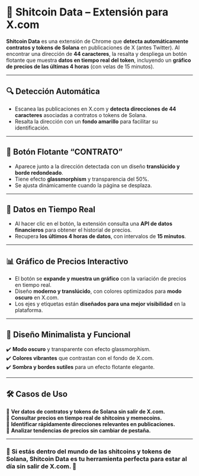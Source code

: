 # 🚀 Shitcoin Data – Extensión para X.com

**Shitcoin Data** es una extensión de Chrome que **detecta automáticamente contratos y tokens de Solana** en publicaciones de X (antes Twitter). Al encontrar una dirección de **44 caracteres**, la resalta y despliega un botón flotante que muestra **datos en tiempo real del token**, incluyendo un **gráfico de precios de las últimas 4 horas** (con velas de 15 minutos).

---

## 🔍 Detección Automática
- Escanea las publicaciones en X.com y **detecta direcciones de 44 caracteres** asociadas a contratos o tokens de Solana.
- Resalta la dirección con un **fondo amarillo** para facilitar su identificación.

---

## 📌 Botón Flotante “CONTRATO”
- Aparece junto a la dirección detectada con un diseño **translúcido y borde redondeado**.
- Tiene efecto **glassmorphism** y transparencia del 50%.
- Se ajusta dinámicamente cuando la página se desplaza.

---

## 📡 Datos en Tiempo Real
- Al hacer clic en el botón, la extensión consulta una **API de datos financieros** para obtener el historial de precios.
- Recupera **los últimos 4 horas de datos**, con intervalos de **15 minutos**.

---

## 📊 Gráfico de Precios Interactivo
- El botón se **expande y muestra un gráfico** con la variación de precios en tiempo real.
- Diseño **moderno y translúcido**, con colores optimizados para **modo oscuro** en X.com.
- Los ejes y etiquetas están **diseñados para una mejor visibilidad** en la plataforma.

---

## 🎨 Diseño Minimalista y Funcional
✔️ **Modo oscuro** y transparente con efecto glassmorphism.  
✔️ **Colores vibrantes** que contrastan con el fondo de X.com.  
✔️ **Sombra y bordes sutiles** para un efecto flotante elegante.  

---

## 🛠️ Casos de Uso
🔹 **Ver datos de contratos y tokens de Solana sin salir de X.com.**  
🔹 **Consultar precios en tiempo real de shitcoins y memecoins.**  
🔹 **Identificar rápidamente direcciones relevantes en publicaciones.**  
🔹 **Analizar tendencias de precios sin cambiar de pestaña.**  

---

### 🎯 **Si estás dentro del mundo de las shitcoins y tokens de Solana, Shitcoin Data es tu herramienta perfecta para estar al día sin salir de X.com.** 🚀
